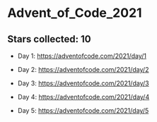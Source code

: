 # Advent_of_Code_2021

## Stars collected: 10

* Day 1: https://adventofcode.com/2021/day/1

* Day 2: https://adventofcode.com/2021/day/2

* Day 3: https://adventofcode.com/2021/day/3

* Day 4: https://adventofcode.com/2021/day/4

* Day 5: https://adventofcode.com/2021/day/5
